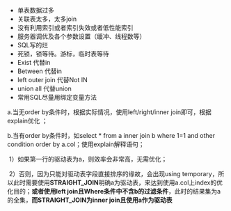 * 单表数据过多
* 关联表太多，太多join
* 没有利用索引或者索引失效或者低性能索引
* 服务器调优及各个参数设置（缓冲、线程数等）
* SQL写的烂
* 死锁，锁等待。游标，临时表等待
* Exist 代替in
* Between  代替in 
* left outer join 代替Not IN
* union all 代替union
* 常用SQL尽量用绑定变量方法



 a.当无order by条件时，根据实际情况，使用left/right/inner join即可，根据explain优化 ；

 b.当有order by条件时，如select * from a inner join b where 1=1 and other condition order by a.col；使用explain解释语句；

​     1）如果第一行的驱动表为a，则效率会非常高，无需优化；

​     2）否则，因为只能对驱动表字段直接排序的缘故，会出现using temporary，所以此时需要使用**STRAIGHT_JOIN**明确a为驱动表，来达到使用a.col上index的优化目的；**或者使用left join且Where条件中不含b的过滤条件**，此时的结果集为a的全集，**而STRAIGHT_JOIN为inner join且使用a作为驱动表**